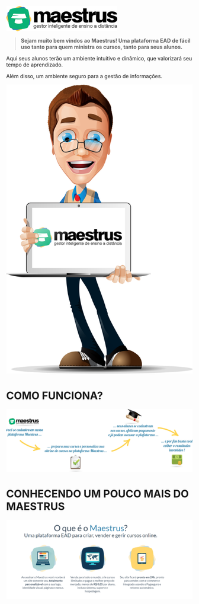 
![Imagem Welcome](images/logo-maestrus300-horizontal.png)

> **Sejam muito bem vindos ao Maestrus! Uma plataforma EAD de fácil uso tanto para quem ministra os cursos, tanto para seus alunos.**

Aqui seus alunos terão um ambiente intuitivo e dinâmico, que valorizará seu tempo de aprendizado.

Além disso, um ambiente seguro para a gestão de informações.

![Imagem Frontend](images/bemvindo-maestrus.png?resize=300,574)



# COMO FUNCIONA? #

![Imagem Welcome](images/welcome_maestrus.jpg)




# CONHECENDO UM POUCO MAIS DO MAESTRUS #


![Imagem Welcome](images/conheca.png)